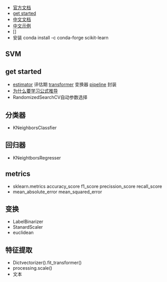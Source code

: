 - [官方文档](https://scikit-learn.org/stable/)
- [get started](https://scikit-learn.org/stable/getting_started.html)
- [中文文档](https://sklearn.apachecn.org/)
- [中文示例](https://sklearn.apachecn.org/docs/examples/)
- []
- 安装 conda install -c conda-forge scikit-learn 
## SVM

## get started
- [estimator](https://blog.csdn.net/www_rsqdz_net/article/details/79765482) 评估期 [transformer](https://blog.csdn.net/weixin_42067873/article/details/109923874) 变换器 [pipeline](https://blog.csdn.net/lanchunhui/article/details/50521648) 封装
- [为什么要学习公式推导](https://blog.csdn.net/weixin_37254888/article/details/85101753)
- RandomizedSearchCV自动参数选择 
## 分类器
- KNeighborsClassfier
## 回归器
- KNeightborsRegresser
## metrics
- sklearn.metrics accuracy_score f1_score precission_score recall_score
- mean_absolute_error mean_squared_error
## 变换
- LabelBinarizer 
- StanardScaler
- euclidean   
## 特征提取
- Dictvectorizer().fit_transformer()
- processing.scale()
- 文本
